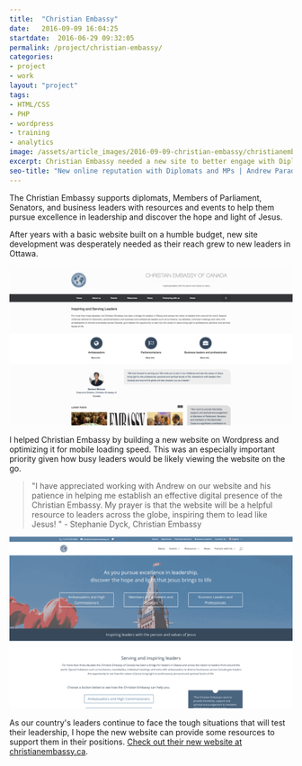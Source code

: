```yaml
---
title:  "Christian Embassy"
date:   2016-09-09 16:04:25
startdate:  2016-06-29 09:32:05
permalink: /project/christian-embassy/
categories:
- project
- work
layout: "project"
tags:
- HTML/CSS
- PHP
- wordpress
- training
- analytics
image: /assets/article_images/2016-09-09-christian-embassy/christianembassy-new.png
excerpt: Christian Embassy needed a new site to better engage with Diplomats and Members of Parliament
seo-title: "New online reputation with Diplomats and MPs | Andrew Paradi"
---
```


The Christian Embassy supports diplomats, Members of Parliament, Senators, and business leaders with resources and events to help them pursue excellence in leadership and discover the hope and light of Jesus.

After years with a basic website built on a humble budget, new site development was desperately needed as their reach grew to new leaders in Ottawa.

![Old website that didn't play too well with smartphones](/assets/article_images/2016-09-09-christian-embassy/christianembassy-old.png)

I helped Christian Embassy by building a new website on Wordpress and optimizing it for mobile loading speed. This was an especially important priority given how busy leaders would be likely viewing the website on the go.

> "I have appreciated working with Andrew on our website and his patience in helping me establish an effective digital presence of the Christian Embassy. My prayer is that the website will be a helpful resource to leaders across the globe, inspiring them to lead like Jesus!
" - Stephanie Dyck, Christian Embassy

![New website, completely mobile friendly!](/assets/article_images/2016-09-09-christian-embassy/christianembassy-new.png)

As our country's leaders continue to face the tough situations that will test their leadership, I hope the new website can provide some resources to support them in their positions. [Check out their new website at christianembassy.ca](http://christianembassy.ca/).

